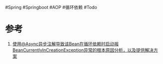 #Spring #Springboot #AOP #循环依赖 #Todo 


# 参考
1. [使用@Async异步注解导致该Bean在循环依赖时启动报BeanCurrentlyInCreationException异常的根本原因分析，以及提供解决方案](https://cloud.tencent.com/developer/article/1497689)